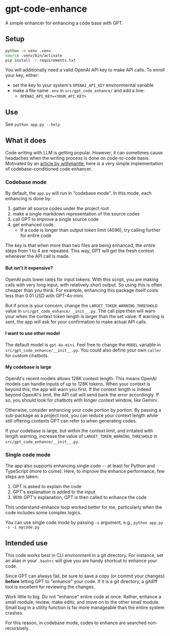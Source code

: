 # gpt-code-enhance

A simple enhancer for enhancing a code base with GPT.

## Setup 

```sh 
python -m venv .venv 
source .venv/bin/activate 
pip install -r requirements.txt
```

You will additionally need a valid OpenAI API key to make API calls. 
To enroll your key, either:
- set the key to your system's `OPENAI_API_KEY` environmental variable 
- make a file name `.env` in `src/gpt_code_enhance/` and add a line:
    - `OPENAI_API_KEY=<YOUR_API_KEY>`

## Use

See `python app.py --help`

## What it does 

Code writing with LLM is getting popular. However, it can sometimes 
cause headaches when the writing process is done on code-to-code basis. 
Motivated by an [article by withmantle](https://blog.withmantle.com/code-conversion-using-ai/), 
here is a very simple implementation of codebase-conditioned code enhancer.

### Codebase mode 

By default, the `app.py` will run in "codebase mode". In this mode, each 
enhancing is done by:

1. gather all source codes under the project root 
2. make a single markdown representation of the source codes 
3. call GPT to improve a single source code 
4. get enhanced code. 
    - If a code is longer than output token limit (4096), try calling further for entire code 

The key is that when more than two files are being enhanced, the _entire_ 
steps from 1 to 4 are repeated. This way, GPT will get the fresh context 
whenever the API call is made. 

#### But isn't it expensive?

OpenAI puts lower rates for input tokens. With this script, you are making 
calls with very long input, with relatively short output. So using this is 
often cheaper than you think. For example, enhancing this package itself 
costs less than 0.01 USD with GPT-4o-mini.

But if price is your concern, change the `LARGET_TOKEN_WARNING_THRESHOLD` 
value in `src/gpt_code_enhance/__init__.py`. The call pipe then will warn 
your when the context token length is larger than the set value. If warning 
is sent, the app will ask for your confirmation to make actual API calls.

#### I want to use other model 

The default model is `gpt-4o-mini`. Feel free to change the `MODEL` variable in 
`src/gpt_code_enhance/__init__.py`. You could also define your own `caller` for 
custom chatbots. 

#### My codebase is large 

OpenAI's recent models allows 128K context length. This means OpenAI models can 
handle inputs of up to 128K tokens. When your context is beyond this, the app will 
warn you first. If the context length is indeed beyond OpenAI's limit, the API call 
will send back the error accordingly. If so, you should look for chatbots with longer 
context window, like Gemini. 

Otherwise, consider enhancing your code portion by portion. By passing a sub-package as 
a project root, you can reduce your context length while still offering contexts GPT can 
refer to when generating codes.

If your codebase is large, but within the context limit, and irritated with length warning, 
increase the value of `LARGET_TOKEN_WARNING_THRESHOLD` in `src/gpt_code_enhance/__init__.py`.

### Single code mode 

The app also supports enhancing single code -- at least for Python and TypeScript (more to come). 
Here, to improve the enhance performance, few steps are taken:

1. GPT is asked to explain the code
2. GPT's explanation is added to the input 
3. With GPT's explanation, GPT is then called to enhance the code 

This understand-enhance loop worked better for me, particularly when the code 
includes some complex logics.

You can use single code mode by passing `-s` argument, e.g., `python app.py -s -i mycode.py` 

## Intended use 

This code works best in CLI environment in a git directory. 
For instance, set an alias in your `.bashrc` will give you are handy shortcut 
to enhance your code. 

Since GPT can always fail, be sure to save a copy (or commit your changes) **before** 
letting GPT to "enhance" your code. If it is a git directory, a gitdiff tool is 
excellent for reviewing the changes.

Work little to big. Do not "enhance" entire code at once. Rather, enhance a small module, 
review, make edits, and move on to the other small module. Small bug in a utility function 
is far more manageable than the entire system crashes.

For this reason, in codebase mode, codes to enhance are searched non-recursively.  
